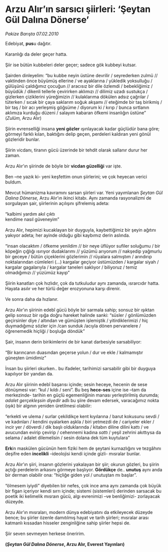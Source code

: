 # Arzu Alır’ın sarsıcı şiirleri: ‘Şeytan Gül Dalına Dönerse’

*Pakize Barışta 07.02.2010*

<div class="yazi">Edebiyat, <b>pus</b>u dağıtır. <br/><br/>Karanlığı da deler geçer hatta. <br/><br/>Şiir ise bütün kubbeleri deler geçer; sadece gök kubbeyi kutsar. <br/><br/>Şairden dinleyelim: “bu kubbe neyin üstüne devrilir / seyrederken zulmü // vaktinden önce büyümüş ellerine / ve ayaklarına / yükledik yoksulluğu / gülüşünü çaldığımız çocuğun // aracısız bir dile özlemdi / bebekliğimiz / büyüdük / dikenli tellerle çevirirken aklımızı // dilimiz uzadı sustukça / gizlerken çiziklerini yüreğimizin // kulaklarıma dökülen adsız çağrılar / tüterken / sıcak bir çaya saklarım soğuk akşamı // eteğimde bir taş birikmiş / bir taş / bir acı yerleşmiş göğsüme / diyorum ki / kırıp / bunca sırtlanın aklımıza kurduğu düzeni / salayım kabaran öfkemi insanlığın üstüne” (<i>Zulüm, </i>Arzu Alır) <br/><br/>Şiirin evrenselliği insana <b>yeni gözler</b> ışınlayacak kadar güçlüdür bana göre; görmeyi farklı kılan, baktığını delip geçen, perdeleri kaldıran yeni gönül gözleridir bunlar. <br/><br/>Şiirin vicdanı, tiranın gücü üzerinde bir tehdit olarak sallanır durur her zaman. <br/><br/>Arzu Alır’ın şiirinde de böyle bir <b>vicdan güzelliği</b> var işte. <br/><br/>Ben –ne yazık ki- yeni keşfettim onun şiirlerini; ve çok heyecan verici buldum. <br/><br/>Mevcut hümanizma kavramını sarsan şiirleri var. Yeni yayımlanan <i>Şeytan Gül Dalına Dönerse,</i> Arzu Alır’ın ikinci kitabı. Aynı zamanda rasyonalizmi de sorgulayan şair, şiirlerinin açılışını şifrelemiş adeta: <br/><br/>“kalbimi yardım akıl çıktı <br/>kendime nasıl güveneyim” <br/><br/>Arzu Alır, hepimizi kucaklayan bir duyguyla, kaybettiğimiz bir şeyin ağıtını yakıyor adeta; her ayinde olduğu gibi kaybımız derin aslında. <br/><br/>“insan olacaktım / öfkeme yenildim // bir neye üflüyor sufiler soluğumu / bir köpeğin çığlığı ısırıyor dudaklarımı // yüzümü arıyorum // nakşedip yağmurlu bir geceye / bütün çiçeklerini gözlerimin // rüyalara salmıştım / arındırıp noktalarından cümleleri (…) kargalar geçiyor üstümüzden / kargalar siyah / kargalar gagalarıyla / kargalar taneleri saklıyor / biliyoruz / temiz olmadığımızı // yüzümüz kayıp” <br/><br/>Şiirin kanatları çok hızlıdır, çok da tutkuludur aynı zamanda, ısrarcıdır hatta. Hayata asılır ve her türlü değer erozyonuna karşı direnir. <br/><br/>Ve sonra daha da hızlanır. <br/><br/>Arzu Alır’ın şiirinin edebî gücü böyle bir sarmala sahip; sonsuz bir ışıktan gelip sonsuz bir ışığa doğru hareket halinde sanki: “süsler / gönlümüzden geçirsinler diye / altından ve gümüşten işlemiştik / yitirdiklerimizi / hiç duymadığımız sözler için /can sunduk /acıyla dönen pervanelere /öğrenemedik hiçliği /<i> </i>boşluğa döndük” <br/><br/>Şair, insanın derin birikimlerini de bir kanat darbesiyle sarsabiliyor: <br/><br/>“Bir karıncanın duasından geçerse yolun / dur ve ekle / kalmamıştır güneşten ümidimiz” <br/><br/>İnsan bu şiirleri okurken.. bu ifadeler, tarihimizi sarsabilir gibi bir duyguya kapılıyor bir yandan da. <br/><br/>Arzu Alır şiirinin edebî başarısı içinde; sesin heceye, hecenin de sese dönüşmesi var: “kul / kıldı / seni”. Bu beş <b>hece-ses</b> içine ise –tam da merkezinde- tarihin en güçlü egemenliğinin manası yerleştirilmiş durumda; <i>adalet gerçekleşsin diyedir</i> adlı bu şiire devam edersek, varacağımız nokta (ışık) bir algının yeniden üretilmesi olabilir: <br/><br/>“erkekti ve ulema / surlar çekildikçe kent kıyılarına / barut kokusunu sevdi / ve kadınları / kendini oyalarken aşkla / biri yetmezdi de / cariyeler ekler / incir yer / döverdi / dik başlı olduklarında / kitabın diline dilini kattı / ve avucundan evirip çevirip / cehennemi kadına <i>sattı</i> / yeşil zehrini akıttıysa da selama / adalet dilemelisin / sesin dolana dek tüm kuytulara”<b> <br/><br/>Erk</b>in maskülen gücünün hem fiziki hem de şeytani kurnazlığını ve tezgâhını deşifre eden<b> incelikli</b> –ideolojisi kendi içinde gizli- mısralar bunlar. <br/><br/>Arzu Alır’ın şiiri, insanın gözlerini yakalayan bir şiir; okurun gözleri, bu şiirin açtığı perdelerin arkasını görmeye başlıyor. <b>Gördükçe</b> de.. <b>unutuş</b> aynı anda bir derman olabilir ona: “hiçliğe giden yol / unutuştan mı başlar”. <br/><br/>“ölmesem iyiydi” diyebilen bir nefes, çok ince ama aynı zamanda çok büyük bir figan içeriyor kendi sırrı içinde; sistemi (sistemleri) derinden sarsacak bu poetik iki kelimelik mısraın gücü, algı evrenimizi –ve benliğimizi- zorlayacak düzeyde. <br/><br/>Arzu Alır’ın mısraları, modern dünya edebiyatını da etkileyecek düzeyde bence; bu şiirler özenle damıtılmış hayat ve tarih şiirleri; mısralar arası katmanlı kıssadan hisseler zenginliğine sahip şiirler hepsi de. <br/><br/>Şiir seven sevmeyen herkese öneririm.<b> <br/><br/>(<i>Şeytan Gül Dalına Dönerse</i>, Arzu Alır, Everest Yayınları)</b></div>
